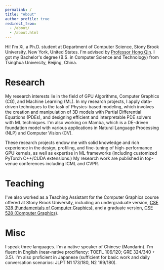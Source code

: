 ```yaml
---
permalink: /
title: "About"
author_profile: true
redirect_from: 
  - /about/
  - /about.html
---
```


Hi! I'm Xi, a Ph.D. student at Department of Computer Science, Stony Brook University, New York, United States. I'm advised by [Professor Hong Qin](https://www3.cs.stonybrook.edu/~qin/). I got my Bachelor's degree (B.S. in Computer Science and Technology) from Tsinghua University, Beijing, China. 

Research
======

My research interests lie in the field of GPU Algorithms, Computer Graphics (CG), and Machine Learning (ML). In my research projects, I apply data-driven techniques to the task of Physics-based modeling, which involves the creation and manipulation of 3D models with Partial Differential Equations (PDEs), and designing efficient and interpretable PDE solvers with ML techniques. I'm also working on Mamba, which is a DE-driven foundation model with various applications in Natural Language Processing (NLP) and Computer Vision (CV). 

These research projects endow me with solid knowledge and rich experience in the design, profiling, and fine-tuning of high-performance GPU kernels, as well as expertise in ML frameworks (including customized PyTorch C++/CUDA extensions.) My research work are published in top-venue conferences including ICML and CVPR. 

Teaching
======

I've also worked as a Teaching Assistant for the Computer Graphics course offered at Stony Brook University, including an undergraduate version, [CSE 328 (Fundamentals of Computer Graphics)](https://www3.cs.stonybrook.edu/~cse328/index.html), and a graduate version, [CSE 528 (Computer Graphics)](https://www3.cs.stonybrook.edu/~qin/courses/graphics/graphics.html).

Misc
======

I speak three languages. I'm a native speaker of Chinese (Mandarin). I'm fluent in English (near-native procifiency: TOEFL 106/120; GRE 324/340 + 3.5). I'm also proficient in Japanese (sufficient for basic work and daily conversation scenarios: JLPT N1 173/180, N2 169/180).
